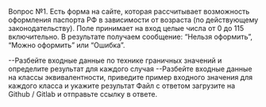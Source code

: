 Вопрос №1.
Есть форма на сайте, которая рассчитывает возможность оформления паспорта РФ в зависимости от возраста (по действующему законодательству). Поле принимает на вход целые числа от 0 до 115 включительно. В результате получаем сообщение: “Нельзя оформить”, “Можно оформить” или “Ошибка”.

--Разбейте входные данные по технике граничных значений и определите результат для каждого случая
--Разбейте входные данные на классы эквивалентности, приведите пример входного значения для каждого класса и укажите результат
Файл с ответом загрузите на Github / Gitlab и отправьте ссылку в ответе.
